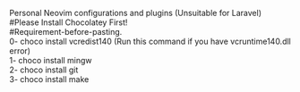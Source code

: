 Personal Neovim configurations and plugins (Unsuitable for Laravel)  
#Please Install Chocolatey First!  
#Requirement-before-pasting.  
0- choco install vcredist140 (Run this command if you have vcruntime140.dll error)  
1- choco install mingw  
2- choco install git  
3- choco install make  
